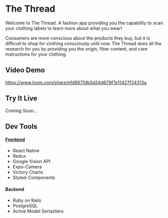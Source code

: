 # The Thread

Welcome to The Thread. A fashion app providing you the capability to scan your clothing labels to learn more about what you wear!

Consumers are more conscious about the products they buy, but it is difficult to shop for clothing consciously until now. The Thread does all the research for you by providing you the origin, fiber content, and care instructions for your clothing.

## Video Demo

https://www.loom.com/share/efd8671db5d24d679f7e11427f34313a

## Try It Live

Coming Soon...

## Dev Tools

#### [Frontend](https://github.com/slurio/TheThread-Frontend)

- React Native
- Redux
- Google Vision API
- Expo-Camera
- Victory Charts
- Styled-Components

#### Backend

- Ruby on Rails
- PostgreSQL
- Active Model Seriazliers

